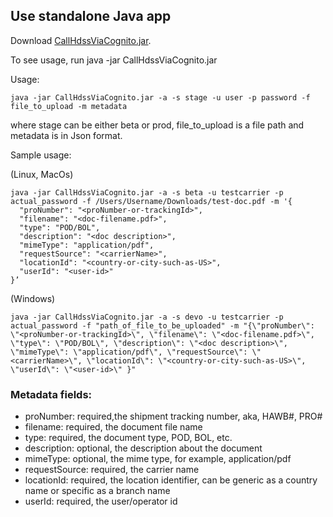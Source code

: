 ## Use standalone Java app

Download [CallHdssViaCognito.jar](https://github.com/doublexia/AWSBasicAuthorizer/blob/main/CallHdssViaCognito.jar).

To see usage, run java -jar CallHdssViaCognito.jar

Usage:
```
java -jar CallHdssViaCognito.jar -a -s stage -u user -p password -f file_to_upload -m metadata
```
where stage can be either beta or prod, file_to_upload is a file path and metadata is in Json format.

Sample usage:

(Linux, MacOs)
```
java -jar CallHdssViaCognito.jar -a -s beta -u testcarrier -p actual_password -f /Users/Username/Downloads/test-doc.pdf -m '{
  "proNumber": "<proNumber-or-trackingId>",
  "filename": "<doc-filename.pdf>",
  "type": "POD/BOL",
  "description": "<doc description>",
  "mimeType": "application/pdf",
  "requestSource": "<carrierName>",
  "locationId": "<country-or-city-such-as-US>",
  "userId": "<user-id>"
}’
```

(Windows)
```
java -jar CallHdssViaCognito.jar -a -s devo -u testcarrier -p actual_password -f "path_of_file_to_be_uploaded" -m "{\"proNumber\": \"<proNumber-or-trackingId>\", \"filename\": \"<doc-filename.pdf>\", \"type\": \"POD/BOL\", \"description\": \"<doc description>\", \"mimeType\": \"application/pdf\", \"requestSource\": \"<carrierName>\", \"locationId\": \"<country-or-city-such-as-US>\", \"userId\": \"<user-id>\" }" 
```

### Metadata fields:
* proNumber: required,the shipment tracking number, aka, HAWB#, PRO#
* filename: required, the document file name
* type: required, the document type, POD, BOL, etc.
* description: optional, the description about the document
* mimeType: optional, the mime type, for example, application/pdf
* requestSource: required, the carrier name
* locationId: required, the location identifier, can be generic as a country name or specific as a branch name
* userId: required, the user/operator id
